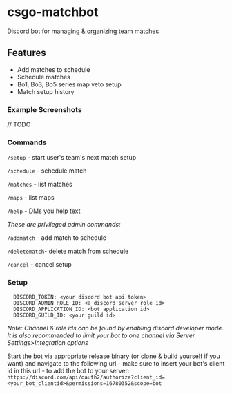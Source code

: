 # csgo-matchbot

Discord bot for managing & organizing team matches

## Features

- Add matches to schedule
- Schedule matches
- Bo1, Bo3, Bo5 series map veto setup
- Match setup history

### Example Screenshots

// TODO

### Commands

`/setup` - start user's team's next match setup

`/schedule` - schedule match

`/matches` - list matches

`/maps` - list maps

`/help` - DMs you help text

_These are privileged admin commands:_

`/addmatch` - add match to schedule

`/deletematch`- delete match from schedule

`/cancel` - cancel setup

### Setup

```
  DISCORD_TOKEN: <your discord bot api token>
  DISCORD_ADMIN_ROLE_ID: <a discord server role id>
  DISCORD_APPLICATION_ID: <bot application id>
  DISCORD_GUILD_ID: <your guild id>
```

_Note: Channel & role ids can be found by enabling discord developer mode. It is also recommended to limit your bot to
one channel via Server Settings>Integration options_

Start the bot via appropriate release binary (or clone & build yourself if you want) and navigate to the following url -
make sure to insert your bot's client id in this url - to add the bot to your
server: `https://discord.com/api/oauth2/authorize?client_id=<your_bot_clientid>&permissions=16780352&scope=bot`

